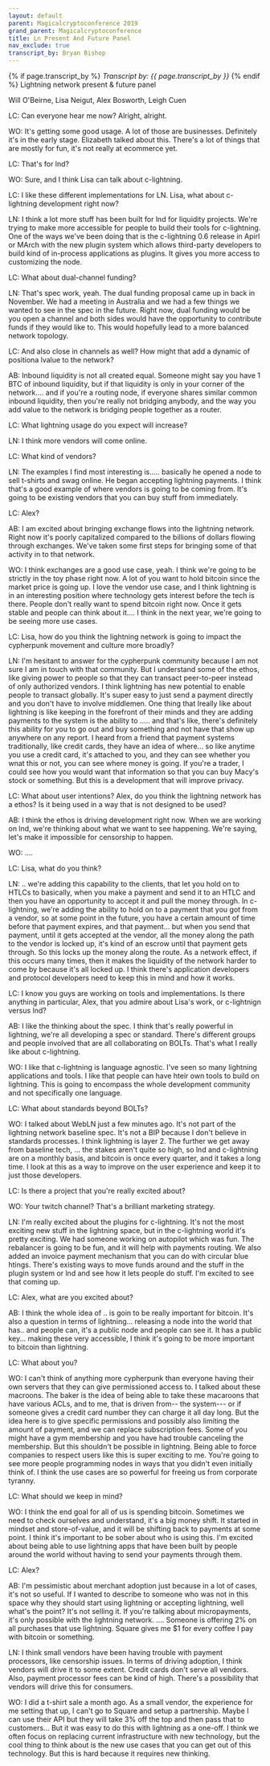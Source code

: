 ```yaml
---
layout: default
parent: Magicalcryptoconference 2019
grand_parent: Magicalcryptoconference
title: Ln Present And Future Panel
nav_exclude: true
transcript_by: Bryan Bishop
---
```


{% if page.transcript_by %} <i>Transcript by:
{{ page.transcript_by }}</i> {% endif %} Lightning network present &
future panel

Will O'Beirne, Lisa Neigut, Alex Bosworth, Leigh Cuen

LC: Can everyone hear me now? Alright, alright.

WO: It's getting some good usage. A lot of those are businesses.
Definitely it's in the early stage. Elizabeth talked about this. There's
a lot of things that are mostly for fun, it's not really at ecommerce
yet.

LC: That's for lnd?

WO: Sure, and I think Lisa can talk about c-lightning.

LC: I like these different implementations for LN. Lisa, what about
c-lightning development right now?

LN: I think a lot more stuff has been built for lnd for liquidity
projects. We're trying to make more accessible for people to build their
tools for c-lightning. One of the ways we've been doing that is the
c-lightning 0.6 release in Apirl or MArch with the new plugin system
which allows third-party developers to build kind of in-process
applications as plugins. It gives you more access to customizing the
node.

LC: What about dual-channel funding?

LN: That's spec work, yeah. The dual funding proposal came up in back in
November. We had a meeting in Australia and we had a few things we
wanted to see in the spec in the future. Right now, dual funding would
be you open a channel and both sides would have the opportunity to
contribute funds if they would like to. This would hopefully lead to a
more balanced network topology.

LC: And also close in channels as well? How might that add a dynamic of
positiona lvalue to the network?

AB: Inbound liquidity is not all created equal. Someone might say you
have 1 BTC of inbound liquidity, but if that liquidity is only in your
corner of the network.... and if you're a routing node, if everyone
shares similar common inbound liquidity, then you're really not bridging
anybody, and the way you add value to the network is bridging people
together as a router.

LC: What lightning usage do you expect will increase?

LN: I think more vendors will come online.

LC: What kind of vendors?

LN: The examples I find most interesting is..... basically he opened a
node to sell t-shirts and swag online. He began accepting lightning
payments. I think that's a good example of where vendors is going to be
coming from. It's going to be existing vendors that you can buy stuff
from immediately.

LC: Alex?

AB: I am excited about bringing exchange flows into the lightning
network. Right now it's poorly capitalized compared to the billions of
dollars flowing through exchanges. We've taken some first steps for
bringing some of that activity in to that network.

WO: I think exchanges are a good use case, yeah. I think we're going to
be strictly in the toy phase right now. A lot of you want to hold
bitcoin since the market price is going up. I love the vendor use case,
and I think lightning is in an interesting position where technology
gets interest before the tech is there. People don't really want to
spend bitcoin right now. Once it gets stable and people can think about
it.... I think in the next year, we're going to be seeing more use
cases.

LC: Lisa, how do you think the lightning network is going to impact the
cypherpunk movement and culture more broadly?

LN: I'm hesitant to answer for the cypherpunk community because I am not
sure I am in touch with that community. But I understand some of the
ethos, like giving power to people so that they can transact
peer-to-peer instead of only authorized vendors. I think lightning has
new potential to enable people to transact globally. It's super easy to
just send a payment directly and you don't have to involve middlemen.
One thing that Ireally like about lightning is like keeping in the
forefront of their minds and they are adding payments to the system is
the ability to ..... and that's like, there's definitely this ability
for you to go out and buy something and not have that show up anywhere
on any report. I heard from a friend that payment systems traditionally,
like credit cards, they have an idea of where... so like anytime you use
a credit card, it's attached to you, and they can see whether you wnat
this or not, you can see where money is going. If you're a trader, I
could see how you would want that information so that you can buy Macy's
stock or something. But this is a development that will improve privacy.

LC: What about user intentions? Alex, do you think the lightning network
has a ethos? Is it being used in a way that is not designed to be used?

AB: I think the ethos is driving development right now. When we are
working on lnd, we're thinking about what we want to see happening.
We're saying, let's make it impossible for censorship to happen.

WO: ....

LC: Lisa, what do you think?

LN: .. we're adding this capability to the clients, that let you hold on
to HTLCs to basically, when you make a payment and send it to an HTLC
and then you have an opportunity to accept it and pull the money
through. In c-lightning, we're adding the ability to hold on to a
payment that you got from a vendor, so at some point in the future, you
have a certain amount of time before that payment expires, and that
payment... but when you send that payment, until it gets accepted at the
vendor, all the money along the path to the vendor is locked up, it's
kind of an escrow until that payment gets through. So this locks up the
money along the route. As a network effect, if this occurs many times,
then it makes the liquidity of the network harder to come by because
it's all locked up. I think there's application developers and protocol
developers need to keep this in mind and how it works.

LC: I know you guys are working on tools and implementations. Is there
anything in particular, Alex, that you admire about Lisa's work, or
c-lightnign versus lnd?

AB: I like the thinking about the spec. I think that's really powerful
in lightning, we're all developing a spec or standard. There's different
groups and people involved that are all collaborating on BOLTs. That's
what I really like about c-lightning.

WO: I like that c-lightning is language agnostic. I've seen so many
lightning applications and tools. I like that people can have hteir own
tools to build on lightning. This is going to encompass the whole
development community and not specifically one language.

LC: What about standards beyond BOLTs?

WO: I talked about WebLN just a few minutes ago. It's not part of the
lightning network baseline spec. It's not a BIP because I don't believe
in standards processes. I think lightning is layer 2. The further we get
away from baseline tech, ... the stakes aren't quite so high, so lnd and
c-lightning are on a monthly basis, and bitcoin is once every quarter,
and it takes a long time. I look at this as a way to improve on the user
experience and keep it to just those developers.

LC: Is there a project that you're really excited about?

WO: Your twitch channel? That's a brilliant marketing strategy.

LN: I'm really excited about the plugins for c-lightning. It's not the
most exciting new stuff in the lightning space, but in the c-lightning
world it's pretty exciting. We had someone working on autopilot which
was fun. The rebalancer is going to be fun, and it will help with
payments routing. We also added an invoice payment mechanism that you
can do with circular blue htings. There's existing ways to move funds
around and the stuff in the plugin system or lnd and see how it lets
people do stuff. I'm excited to see that coming up.

LC: Alex, what are you excited about?

AB: I think the whole idea of .. is goin to be really important for
bitcoin. It's also a question in terms of lightning... releasing a node
into the world that has.. and people can, it's a public node and people
can see it. It has a public key... making these very accessible, I think
it's going to be more important to bitcoin than lightning.

LC: What about you?

WO: I can't think of anything more cypherpunk than everyone having their
own servers that they can give permissioned access to. I talked about
these macroons. The baker is the idea of being able to take these
macaroons that have various ACLs, and to me, that is driven from-- the
system--- or if someone gives a credit card number they can charge it
all day long. But the idea here is to give specific permissions and
possibly also limiting the amount of payment, and we can replace
subscription fees. Some of you might have a gym membership and you have
had trouble canceling the membership. But this shouldn't be possible in
lightning. Being able to force companies to respect users like this is
super exciting to me. You're going to see more people programming nodes
in ways that you didn't even initially think of. I think the use cases
are so powerful for freeing us from corporate tyranny.

LC: What should we keep in mind?

WO: I think the end goal for all of us is spending bitcoin. Sometimes we
need to check ourselves and understand, it's a big money shift. It
started in mindset and store-of-value, and it will be shifting back to
payments at some point. I think it's important to be sober about who is
using this. I'm excited about being able to use lightning apps that have
been built by people around the world without having to send your
payments through them.

LC: Alex?

AB: I'm pessimistic about merchant adoption just because in a lot of
cases, it's not so useful. If I wanted to describe to someone who was
not in this space why they should start using lightning or accepting
lightning, well what's the point? It's not selling it. If you're talking
about micropayments, it's only possible with the lightning network. ....
Someone is offering 2% on all purchases that use lightning. Square gives
me $1 for every coffee I pay with bitcoin or something.

LN: I think small vendors have been having trouble with payment
processors, like censorship issues. In terms of driving adoption, I
think vendors will drive it to some extent. Credit cards don't serve all
vendors. Also, payment processor fees can be kind of high. There's a
possibility that vendors will drive this for consumers.

WO: I did a t-shirt sale a month ago. As a small vendor, the experience
for me setting that up, I can't go to Square and setup a partnership.
Maybe I can use their API but they will take 3% off the top and then
pass that to customers... But it was easy to do this with lightning as a
one-off. I think we often focus on replacing current infrastructure with
new technology, but the cool thing to think about is the new use cases
that you can get out of this technology. But this is hard because it
requires new thinking.
